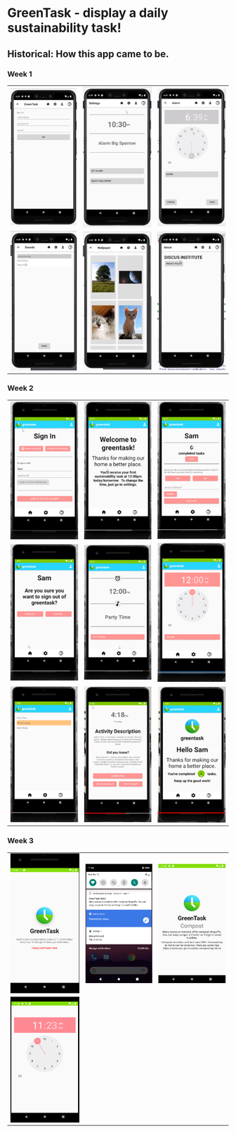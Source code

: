 # GreenTask - display a daily sustainability task!

## Historical: How this app came to be.

### Week 1

| | | |
|:-------------------------:|:-------------------------:|:-------------------------:|
|![](/screenshots/screenshotWeek1-1.png)|![](/screenshots/screenshotWeek1-2.png)|![](/screenshots/screenshotWeek1-3.png)|
|![](/screenshots/screenshotWeek1-4.png)|![](/screenshots/screenshotWeek1-5.png)|![](/screenshots/screenshotWeek1-6.png)|


### Week 2

| | | |
|:-------------------------:|:-------------------------:|:-------------------------:|
|![](/screenshots/screenshotWeek2-1.png)|![](/screenshots/screenshotWeek2-2.png)|![](/screenshots/screenshotWeek2-3.png)|
|![](/screenshots/screenshotWeek2-4.png)|![](/screenshots/screenshotWeek2-5.png)|![](/screenshots/screenshotWeek2-6.png)|
|![](/screenshots/screenshotWeek2-7.png)|![](/screenshots/screenshotWeek2-8.png)|![](/screenshots/screenshotWeek2-9.png)|


### Week 3

| | | |
|:-------------------------:|:-------------------------:|:-------------------------:|
|![](/screenshots/screenshotWeek3-1.png)|![](/screenshots/screenshotWeek3-2.png)|![](/screenshots/screenshotWeek3-3.png)|
|![](/screenshots/screenshotWeek3-4.png)|||


